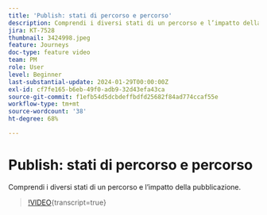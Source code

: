 ```yaml
---
title: 'Publish: stati di percorso e percorso'
description: Comprendi i diversi stati di un percorso e l’impatto della pubblicazione.
jira: KT-7528
thumbnail: 3424998.jpeg
feature: Journeys
doc-type: feature video
team: PM
role: User
level: Beginner
last-substantial-update: 2024-01-29T00:00:00Z
exl-id: cf7fe165-b6eb-49f0-adb9-32d43efa43ca
source-git-commit: f1efb54d5dcbdeffbdfd25682f84ad774ccaf55e
workflow-type: tm+mt
source-wordcount: '38'
ht-degree: 68%

---
```


# Publish: stati di percorso e percorso

Comprendi i diversi stati di un percorso e l’impatto della pubblicazione.

>[!VIDEO](https://video.tv.adobe.com/v/3424998?quality=12&learn=on){transcript=true}
